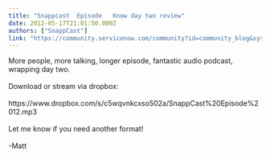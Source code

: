 ```yaml
---
title: "Snappcast  Episode   Know day two review"
date: 2012-05-17T21:01:50.000Z
authors: ["SnappCast"]
link: "https://community.servicenow.com/community?id=community_blog&sys_id=c3dc6a65dbd0dbc01dcaf3231f96196a"
---
```

<p>More people, more talking, longer episode, fantastic audio podcast, wrapping day two.<br /><br />Download or stream via dropbox:<br /><br />https://www.dropbox.com/s/c5wqvnkcxso502a/SnappCast%20Episode%2012.mp3<br /><br />Let me know if you need another format!<br /><br />-Matt</p>